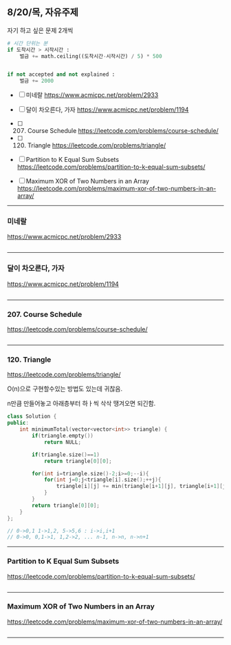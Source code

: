 ## 8/20/목, 자유주제
자기 하고 싶은 문제 2개씩


```python
# 시간 단위는 분
if 도착시간 > 시작시간 :
    벌금 += math.ceiling((도착시간-시작시간) / 5) * 500


if not accepted and not explained :
    벌금 += 2000
```


- [ ] 미네랄
https://www.acmicpc.net/problem/2933
- [ ] 달이 차오른다, 가자
https://www.acmicpc.net/problem/1194
- [ ] 207. Course Schedule
https://leetcode.com/problems/course-schedule/
- [ ] 120. Triangle
https://leetcode.com/problems/triangle/
- [ ]  Partition to K Equal Sum Subsets
https://leetcode.com/problems/partition-to-k-equal-sum-subsets/
- [ ] Maximum XOR of Two Numbers in an Array
https://leetcode.com/problems/maximum-xor-of-two-numbers-in-an-array/


---


### 미네랄
https://www.acmicpc.net/problem/2933



```c++
```

---
### 달이 차오른다, 가자
https://www.acmicpc.net/problem/1194


```c++
```

---
### 207. Course Schedule
https://leetcode.com/problems/course-schedule/


```c++
```

---
### 120. Triangle
https://leetcode.com/problems/triangle/

O(n)으로 구현할수있는 방법도 있는데 귀찮음.

n만큼 만들어놓고 아래층부터 하ㅏ씩 삭삭 땡겨오면 되긴함.

```c++
class Solution {
public:
    int minimumTotal(vector<vector<int>> triangle) {
        if(triangle.empty())
            return NULL;

        if(triangle.size()==1)
            return triangle[0][0];

        for(int i=triangle.size()-2;i>=0;--i){
            for(int j=0;j<triangle[i].size();++j){
                triangle[i][j] += min(triangle[i+1][j], triangle[i+1][j+1]);
            }
        }
        return triangle[0][0];
    }
};

// 0->0,1 1->1,2, 5->5,6 : i->i,i+1
// 0->0, 0,1->1, 1,2->2, ... n-1, n->n, n->n+1
```

---
### Partition to K Equal Sum Subsets
https://leetcode.com/problems/partition-to-k-equal-sum-subsets/



```c++
```

---
### Maximum XOR of Two Numbers in an Array
https://leetcode.com/problems/maximum-xor-of-two-numbers-in-an-array/


```c++
```

---
